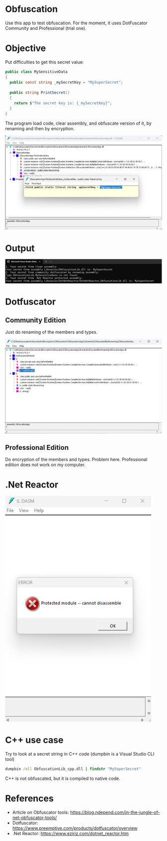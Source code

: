 ﻿# Obfuscation

Use this app to test obfuscation.
For the moment, it uses DotFuscator Community and Professional (trial one).

# Objective

Put difficulties to get this secret value:

```csharp
public class MySensitiveData
{
  public const string _mySecretKey = "MySuperSecret";

  public string PrintSecret()
  {
    return $"The secret key is: {_mySecretKey}";
  }
}
```

The program load code, clear assembly, and obfuscate version of it, by renaming and then by encryption.

![ClearAssembly.png](ClearAssembly.png)

# Output

![Output.png](Output.png)

# Dotfuscator 

## Community Edition

Just do renaming of the members and types.

![DotfuscatedByRenamingAssembly.png](DotfuscatedByRenamingAssembly.png)

## Professional Edition

Do encryption of the members and types.
Problem here. Professional edition does not work on my computer.

# .Net Reactor

![DotNetReactorAssembly.png](DotNetReactorAssembly.png)

# C++ use case

Try to look at a secret string in C++ code (dumpbin is a Visual Studio CLI tool)

```cmd
dumpbin /all ObfuscationLib_cpp.dll | findstr "MySuperSecret"
```

C++ is not obfuscated, but it is compiled to native code.

# References

- Article on Obfuscator tools: https://blog.ndepend.com/in-the-jungle-of-net-obfuscator-tools/
- Dotfuscator: https://www.preemptive.com/products/dotfuscator/overview
- .Net Reactor: https://www.eziriz.com/dotnet_reactor.htm
